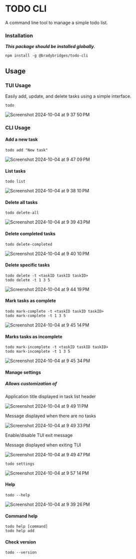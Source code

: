 # TODO CLI

A command line tool to manage a simple todo list.

### Installation
***This package should be installed globally.***
```
npm install -g @bradybridges/todo-cli
```

## Usage

### TUI Usage

Easily add, update, and delete tasks using a simple interface.

```
todo
```
![Screenshot 2024-10-04 at 9 37 50 PM](https://github.com/user-attachments/assets/df80e305-04ef-4369-b633-00dfb0cd8b2e)


### CLI Usage

####  Add a new task

```
todo add "New task"
```
![Screenshot 2024-10-04 at 9 47 09 PM](https://github.com/user-attachments/assets/7e29b625-5fc2-43b1-8e5f-a4fa6e41d7fc)


#### List tasks

```
todo list
```
![Screenshot 2024-10-04 at 9 38 10 PM](https://github.com/user-attachments/assets/388b8fa6-adc6-4f10-956c-3c5266ef29b1)


#### Delete all tasks

```
todo delete-all
```
![Screenshot 2024-10-04 at 9 39 43 PM](https://github.com/user-attachments/assets/178a8e7c-c3e8-4958-adec-7bdc8a61f05f)


####  Delete completed tasks

```
todo delete-completed
```
![Screenshot 2024-10-04 at 9 40 10 PM](https://github.com/user-attachments/assets/2407cbd0-dd6d-4c64-be04-6936f0543da7)


#### Delete specific tasks

```
todo delete -t <taskID taskID taskID>
todo delete -t 1 3 5
```
![Screenshot 2024-10-04 at 9 44 19 PM](https://github.com/user-attachments/assets/cb4df404-dc53-41bb-8d64-914dec254b49)


#### Mark tasks as complete

```
todo mark-complete -t <taskID taskID taskID>
todo mark-complete -t 1 3 5
```
![Screenshot 2024-10-04 at 9 45 14 PM](https://github.com/user-attachments/assets/f091f57f-50b6-467c-a875-c716db3449f0)


#### Marks tasks as incomplete

```
todo mark-incomplete -t <taskID taskID taskID>
todo mark-incomplete -t 1 3 5
```
![Screenshot 2024-10-04 at 9 45 34 PM](https://github.com/user-attachments/assets/0b1be284-7bb5-4f14-af79-95623b668b00)


#### Manage settings

##### Allows customization of

Application title displayed in task list header

![Screenshot 2024-10-04 at 9 49 11 PM](https://github.com/user-attachments/assets/66b71f0c-dbe6-4585-9354-b82c7bc58c54)

Message displayed when there are no tasks

![Screenshot 2024-10-04 at 9 49 33 PM](https://github.com/user-attachments/assets/be8f0f20-1f70-4d28-9db0-74eae1f3b191)

Enable/disable TUI exit message

Message displayed when exiting TUI

![Screenshot 2024-10-04 at 9 49 47 PM](https://github.com/user-attachments/assets/f8f289f5-560c-467c-bd17-0a2e3026c972)

```
todo settings
```
![Screenshot 2024-10-04 at 9 57 14 PM](https://github.com/user-attachments/assets/c19e6716-8dc3-429b-a70e-c0412a2ecebb)


#### Help

```
todo --help
```
![Screenshot 2024-10-04 at 9 39 26 PM](https://github.com/user-attachments/assets/eac6664e-200e-4b6c-9dbb-d41db0bec343)


#### Command help

```
todo help [command]
todo help add
```

#### Check version

```
todo --version
```
